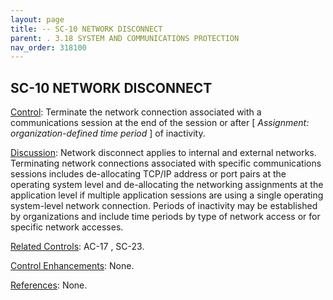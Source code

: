 ```yaml
---
layout: page
title: -- SC-10 NETWORK DISCONNECT 
parent: . 3.18 SYSTEM AND COMMUNICATIONS PROTECTION 
nav_order: 318100 
---
```


## SC-10 NETWORK DISCONNECT

<ins>Control</ins>: Terminate the network connection associated with a communications session at the end of the session or after [ _Assignment: organization-defined time period_ ] of inactivity.

<ins>Discussion</ins>: Network disconnect applies to internal and external networks. Terminating network connections associated with specific communications sessions includes de-allocating TCP/IP address or port pairs at the operating system level and de-allocating the networking assignments at the application level if multiple application sessions are using a single operating system-level network connection. Periods of inactivity may be established by organizations and include time periods by type of network access or for specific network accesses.

<ins>Related Controls</ins>: AC-17 , SC-23.

<ins>Control Enhancements</ins>: None.
   
<ins>References</ins>: None.  
